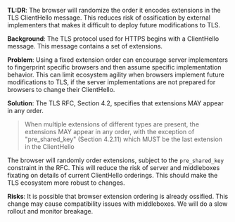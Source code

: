 **TL:DR**: The browser will randomize the order it encodes extensions in the TLS ClientHello message. This reduces risk of ossification by external implementers that makes it difficult to deploy future modifications to TLS.

**Background**: The TLS protocol used for HTTPS begins with a ClientHello message. This message contains a set of extensions.

**Problem**: Using a fixed extension order can encourage server implementers to fingerprint specific browsers and then assume specific implementation behavior. This can limit ecosystem agility when browsers implement future modifications to TLS, if the server implementations are not prepared for browsers to change their ClientHello.

**Solution**: The TLS RFC, Section 4.2, specifies that extensions MAY appear in any order.

> When multiple extensions of different types are present, the extensions MAY appear in any order, with the exception of "pre_shared_key" (Section 4.2.11) which MUST be the last extension in the ClientHello

The browser will randomly order extensions, subject to the `pre_shared_key` constraint in the RFC. This will reduce the risk of server and middleboxes fixating on details of current ClientHello orderings. This should make the TLS ecosystem more robust to changes.

**Risks**: It is possible that browser extension ordering is already ossified. This change may cause compatibility issues with middleboxes. We will do a slow rollout and monitor breakage.
